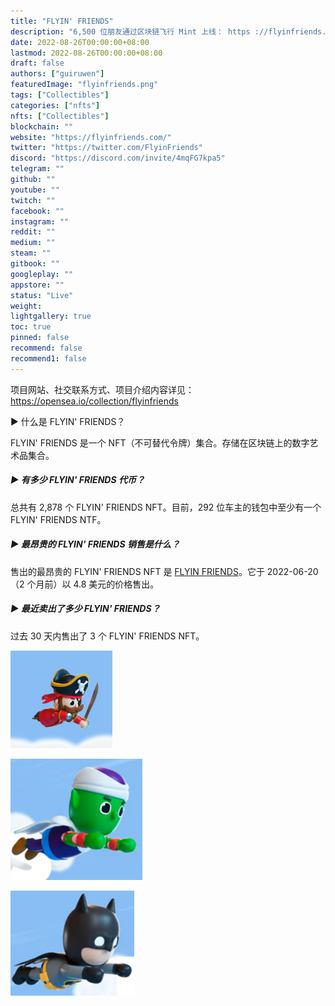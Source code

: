 ```yaml
---
title: "FLYIN' FRIENDS"
description: "6,500 位朋友通过区块链飞行 Mint 上线： https ://flyinfriends.com/"
date: 2022-08-26T00:00:00+08:00
lastmod: 2022-08-26T00:00:00+08:00
draft: false
authors: ["guiruwen"]
featuredImage: "flyinfriends.png"
tags: ["Collectibles"]
categories: ["nfts"]
nfts: ["Collectibles"]
blockchain: ""
website: "https://flyinfriends.com/"
twitter: "https://twitter.com/FlyinFriends"
discord: "https://discord.com/invite/4mqFG7kpa5"
telegram: ""
github: ""
youtube: ""
twitch: ""
facebook: ""
instagram: ""
reddit: ""
medium: ""
steam: ""
gitbook: ""
googleplay: ""
appstore: ""
status: "Live"
weight: 
lightgallery: true
toc: true
pinned: false
recommend: false
recommend1: false
---
```

项目网站、社交联系方式、项目介绍内容详见：https://opensea.io/collection/flyinfriends

  ▶ 什么是 FLYIN' FRIENDS？

FLYIN' FRIENDS 是一个 NFT（不可替代令牌）集合。存储在区块链上的数字艺术品集合。

##### ▶ 有多少 FLYIN' FRIENDS 代币？

总共有 2,878 个 FLYIN' FRIENDS NFT。目前，292 位车主的钱包中至少有一个 FLYIN' FRIENDS NTF。

##### ▶ 最昂贵的 FLYIN' FRIENDS 销售是什么？

售出的最昂贵的 FLYIN' FRIENDS NFT 是 [FLYIN FRIENDS](https://www.nft-stats.com/asset/0x696c8adbde0310875f66ffbf5b3701d9f9c4a45e/1904)。它于 2022-06-20（2 个月前）以 4.8 美元的价格售出。

##### ▶ 最近卖出了多少 FLYIN' FRIENDS？

过去 30 天内售出了 3 个 FLYIN' FRIENDS NFT。



![nft](01.png)



![nft](02.png)



![nft](03.png)